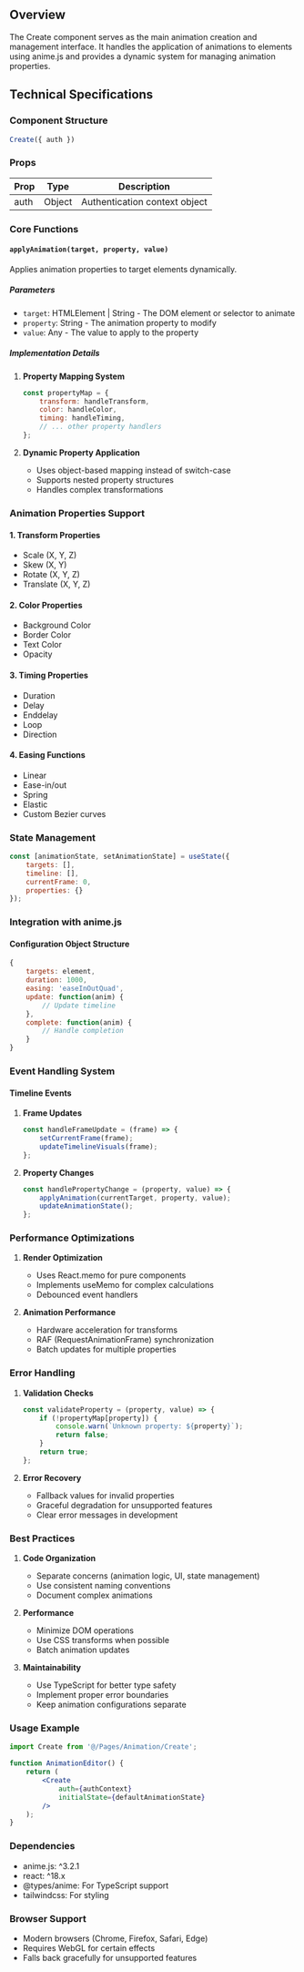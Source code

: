 ## Overview
The Create component serves as the main animation creation and management interface. It handles the application of animations to elements using anime.js and provides a dynamic system for managing animation properties.

## Technical Specifications

### Component Structure
```jsx
Create({ auth })
```

### Props
| Prop | Type | Description |
|------|------|-------------|
| auth | Object | Authentication context object |

### Core Functions

#### `applyAnimation(target, property, value)`
Applies animation properties to target elements dynamically.

##### Parameters
- `target`: HTMLElement | String - The DOM element or selector to animate
- `property`: String - The animation property to modify
- `value`: Any - The value to apply to the property

##### Implementation Details
1. **Property Mapping System**
   ```javascript
   const propertyMap = {
       transform: handleTransform,
       color: handleColor,
       timing: handleTiming,
       // ... other property handlers
   };
   ```

2. **Dynamic Property Application**
   - Uses object-based mapping instead of switch-case
   - Supports nested property structures
   - Handles complex transformations

### Animation Properties Support

#### 1. Transform Properties
- Scale (X, Y, Z)
- Skew (X, Y)
- Rotate (X, Y, Z)
- Translate (X, Y, Z)

#### 2. Color Properties
- Background Color
- Border Color
- Text Color
- Opacity

#### 3. Timing Properties
- Duration
- Delay
- Enddelay
- Loop
- Direction

#### 4. Easing Functions
- Linear
- Ease-in/out
- Spring
- Elastic
- Custom Bezier curves

### State Management
```javascript
const [animationState, setAnimationState] = useState({
    targets: [],
    timeline: [],
    currentFrame: 0,
    properties: {}
});
```

### Integration with anime.js

#### Configuration Object Structure
```javascript
{
    targets: element,
    duration: 1000,
    easing: 'easeInOutQuad',
    update: function(anim) {
        // Update timeline
    },
    complete: function(anim) {
        // Handle completion
    }
}
```

### Event Handling System

#### Timeline Events
1. **Frame Updates**
   ```javascript
   const handleFrameUpdate = (frame) => {
       setCurrentFrame(frame);
       updateTimelineVisuals(frame);
   };
   ```

2. **Property Changes**
   ```javascript
   const handlePropertyChange = (property, value) => {
       applyAnimation(currentTarget, property, value);
       updateAnimationState();
   };
   ```

### Performance Optimizations

1. **Render Optimization**
   - Uses React.memo for pure components
   - Implements useMemo for complex calculations
   - Debounced event handlers

2. **Animation Performance**
   - Hardware acceleration for transforms
   - RAF (RequestAnimationFrame) synchronization
   - Batch updates for multiple properties

### Error Handling

1. **Validation Checks**
   ```javascript
   const validateProperty = (property, value) => {
       if (!propertyMap[property]) {
           console.warn(`Unknown property: ${property}`);
           return false;
       }
       return true;
   };
   ```

2. **Error Recovery**
   - Fallback values for invalid properties
   - Graceful degradation for unsupported features
   - Clear error messages in development

### Best Practices

1. **Code Organization**
   - Separate concerns (animation logic, UI, state management)
   - Use consistent naming conventions
   - Document complex animations

2. **Performance**
   - Minimize DOM operations
   - Use CSS transforms when possible
   - Batch animation updates

3. **Maintainability**
   - Use TypeScript for better type safety
   - Implement proper error boundaries
   - Keep animation configurations separate

### Usage Example
```jsx
import Create from '@/Pages/Animation/Create';

function AnimationEditor() {
    return (
        <Create 
            auth={authContext}
            initialState={defaultAnimationState}
        />
    );
}
```

### Dependencies
- anime.js: ^3.2.1
- react: ^18.x
- @types/anime: For TypeScript support
- tailwindcss: For styling

### Browser Support
- Modern browsers (Chrome, Firefox, Safari, Edge)
- Requires WebGL for certain effects
- Falls back gracefully for unsupported features
